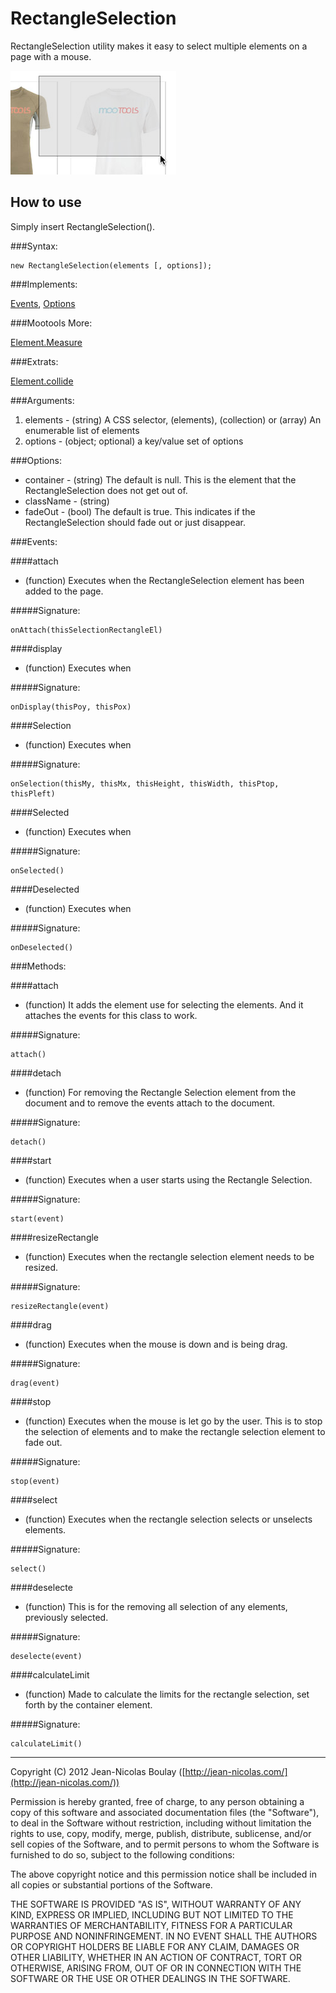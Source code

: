 RectangleSelection
===========

RectangleSelection utility makes it easy to select multiple elements on a page with a mouse.

![Screenshot](https://github.com/jnbdz/RectangleSelection/raw/master/RectangleSelection.png)

How to use
----------

Simply insert RectangleSelection().

###Syntax:

    new RectangleSelection(elements [, options]);

###Implements:

[Events](http://mootools.net/docs/core/Class/Class.Extras#Events), [Options](http://mootools.net/docs/core/Class/Class.Extras#Options)

###Mootools More:

[Element.Measure](http://mootools.net/docs/more/Element/Element.Measure)

###Extrats:

[Element.collide](http://mootools.net/forge/p/elcollide)

###Arguments:

1. elements - (string) A CSS selector, (elements), (collection) or (array) An enumerable list of elements
2. options - (object; optional) a key/value set of options

###Options:

* container - (string) The default is null. This is the element that the RectangleSelection does not get out of.
* className - (string) 
* fadeOut - (bool) The default is true. This indicates if the RectangleSelection should fade out or just disappear.

###Events:

####attach

* (function) Executes when the RectangleSelection element has been added to the page.

#####Signature:

    onAttach(thisSelectionRectangleEl)

####display

* (function) Executes when 

#####Signature:

    onDisplay(thisPoy, thisPox)

####Selection

* (function) Executes when

#####Signature:

    onSelection(thisMy, thisMx, thisHeight, thisWidth, thisPtop, thisPleft)

####Selected

* (function) Executes when

#####Signature:

    onSelected()

####Deselected

* (function) Executes when

#####Signature:

    onDeselected()

###Methods:

####attach

* (function) It adds the element use for selecting the elements. And it attaches the events for this class to work.

#####Signature:

    attach()

####detach

* (function) For removing the Rectangle Selection element from the document and to remove the events attach to the document.

#####Signature:

    detach()

####start

* (function) Executes when a user starts using the Rectangle Selection.

#####Signature:

    start(event)

####resizeRectangle

* (function) Executes when the rectangle selection element needs to be resized.

#####Signature:

    resizeRectangle(event)

####drag

* (function) Executes when the mouse is down and is being drag.

#####Signature:

    drag(event)

####stop

* (function) Executes when the mouse is let go by the user. This is to stop the selection of elements and to make the rectangle selection element to fade out.

#####Signature:

    stop(event)

####select

* (function) Executes when the rectangle selection selects or unselects elements.

#####Signature:

    select()

####deselecte

* (function) This is for the removing all selection of any elements, previously selected.

#####Signature:

    deselecte(event)

####calculateLimit

* (function) Made to calculate the limits for the rectangle selection, set forth by the container element.

#####Signature:

    calculateLimit()

-------


Copyright (C) 2012 Jean-Nicolas Boulay ([http://jean-nicolas.com/](http://jean-nicolas.com/))

Permission is hereby granted, free of charge, to any person obtaining a copy of this software and associated documentation files (the "Software"), to deal in the Software without restriction, including without limitation the rights to use, copy, modify, merge, publish, distribute, sublicense, and/or sell copies of the Software, and to permit persons to whom the Software is furnished to do so, subject to the following conditions:

The above copyright notice and this permission notice shall be included in all copies or substantial portions of the Software.

THE SOFTWARE IS PROVIDED "AS IS", WITHOUT WARRANTY OF ANY KIND, EXPRESS OR IMPLIED, INCLUDING BUT NOT LIMITED TO THE WARRANTIES OF MERCHANTABILITY, FITNESS FOR A PARTICULAR PURPOSE AND NONINFRINGEMENT. IN NO EVENT SHALL THE AUTHORS OR COPYRIGHT HOLDERS BE LIABLE FOR ANY CLAIM, DAMAGES OR OTHER LIABILITY, WHETHER IN AN ACTION OF CONTRACT, TORT OR OTHERWISE, ARISING FROM, OUT OF OR IN CONNECTION WITH THE SOFTWARE OR THE USE OR OTHER DEALINGS IN THE SOFTWARE.
